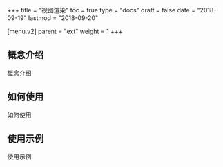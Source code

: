 +++
title = "视图渲染"
toc = true
type = "docs"
draft = false
date = "2018-09-19"
lastmod = "2018-09-20"

[menu.v2]
  parent = "ext"
  weight = 1
+++

## 概念介绍

概念介绍

## 如何使用

如何使用

## 使用示例

使用示例
